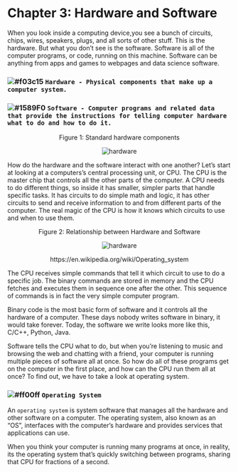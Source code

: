 # Chapter 3: Hardware and Software

When you look inside a computing device,you see a bunch of circuits, chips, wires, speakers, plugs, and all sorts of other
stuff. This is the hardware. But what you don’t see is the software. Software is all of the computer programs, or code,
running on this machine. Software can be anything from apps and games to webpages and data science software. 

### ![#f03c15](https://placehold.it/15/f03c15/000000?text=+) `Hardware - Physical components that make up a computer system.`

### ![#1589F0](https://placehold.it/15/1589F0/000000?text=+) `Software - Computer programs and related data that provide the instructions for telling computer hardware what to do and how to do it.`

<p align="center">
   Figure 1: Standard hardware components
</p>

<p align="center">
  <img src="https://github.com/XinYangSAU/CSCI1101-Intro-to-Computing/blob/master/Images/hd.png" alt="hardware"/>
</p>

How do the hardware and the software interact with one another? Let’s start at looking at a computers’s central processing
unit, or CPU. The CPU is the master chip that controls all the other parts of the computer. A CPU needs to do different
things, so inside it has smaller, simpler parts that handle specific tasks. It has circuits to do simple math and logic, it
has other circuits to send and receive information to and from different parts of the computer. The real magic of the CPU is
how it knows which circuits to use and when to use them.

<p align="center">
   Figure 2: Relationship between Hardware and Software
</p>

<p align="center">
  <img src="https://github.com/XinYangSAU/CSCI1101-Intro-to-Computing/blob/master/Images/hs.png" alt="hardware"/>
</p>

<p align="center">
https://en.wikipedia.org/wiki/Operating_system
</p>

The CPU receives simple commands that tell it which circuit to use to do a specific job. The binary commands are stored in
memory and the CPU fetches and executes them in sequence one after the other. This sequence of commands is in fact the very
simple computer program.

Binary code is the most basic form of software and it controls all the hardware of a computer. These days nobody writes
software in binary, it would take forever. Today, the software we write looks more like this, C/C++, Python, Java.

Software tells the CPU what to do, but when you’re listening to music and browsing the web and chatting with a friend, your
computer is running multiple pieces of software all at once. So how do all of these programs get on the computer in the first
place, and how can the CPU run them all at once? To find out, we have to take a look at operating system.

### ![#ff00ff](https://placehold.it/15/ff00ff/000000?text=+) `Operating System`

An `operating system` is system software that manages all the hardware and other software on a computer. The operating system,
also known as an “OS”, interfaces with the computer’s hardware and provides services that applications can use.

When you think your computer is running many programs at once, in reality, its the operating system that’s quickly switching
between programs, sharing that CPU for fractions of a second. 



